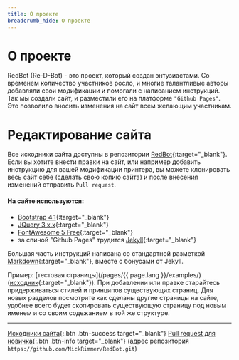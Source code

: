 ```yaml
---
title: О проекте
breadcrumb_hide: О проекте
---
```


# О проекте
RedBot (Re-D-Bot) - это проект, который создан энтузиастами. Со временем количество участников росло, и многие талантливые авторы добавляли свои модификации и помогали с написанием инструкций. Так мы создали сайт, и разместили его на платформе `"Github Pages"`. Это позволило вносить изменения на сайт всем желающим участникам.

# Редактирование сайта
Все исходники сайта доступны в репозитории [RedBot](https://github.com/NickRimmer/RedBot/tree/gh-pages){:target="_blank"}. Если вы хотите внести правки на сайт, или например добавить инструкцию для вашей модификации принтера, вы можете клонировать весь сайт себе (сделать свою копию сайта) и после внесения изменений отправить `Pull request`.

#### На сайте используются:
- [Bootstrap 4.1](https://getbootstrap.com/){:target="_blank"}
- [JQuery 3.x.x](https://jquery.com/){:target="_blank"}
- [FontAwesome 5 Free](https://fontawesome.com/){:target="_blank"}
- за спиной "Github Pages" трудится [Jekyll](https://jekyllrb.com/){:target="_blank"}

Большая часть инструкций написана со стандартной разметкой [Markdown](https://github.com/adam-p/markdown-here/wiki/Markdown-Cheatsheet){:target="_blank"}, вместе с бонусами от Jekyll.

Пример: [тестовая страницы](/pages/{{ page.lang }}/examples/) ([исходник](https://github.com/NickRimmer/RedBot/blob/gh-pages/pages/ru/examples.md){:target="_blank"}). При добавлении или правке старайтесь придерживаться стилей и принципов существующих страниц. Для новых разделов посмотрите как сделаны другие страницы на сайте, удобнее всего будет скопировать существующую страницу под новым именем и со своим содежанием в той же структуре.

---

[Исходники сайта](https://github.com/NickRimmer/RedBot/tree/gh-pages){:.btn .btn-success target="_blank"}
[Pull request для новичка](https://github.com/urfu-2015/guides/blob/master/how-to-pull-request.md){:.btn .btn-info target="_blank"} (адрес репозитория `https://github.com/NickRimmer/RedBot.git`)